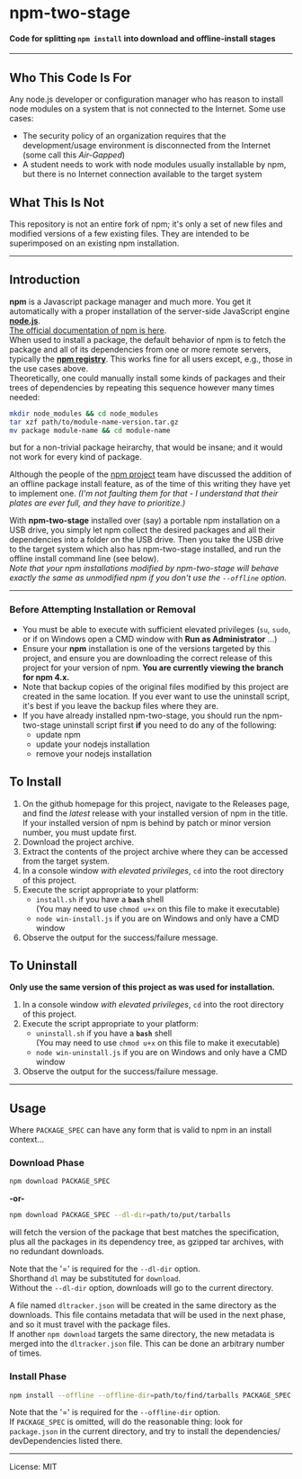 # npm-two-stage
#### Code for splitting `npm install` into download and offline-install stages

_________________________

## Who This Code Is For
Any node.js developer or configuration manager who has reason to install
node modules on a system that is not connected to the Internet. Some use cases:
- The security policy of an organization requires that the development/usage
 environment is disconnected from the Internet (some call this _Air-Gapped_)
- A student needs to work with node modules usually installable by npm, but
 there is no Internet connection available to the target system

## What This Is Not
This repository is not an entire fork of npm; it's only a set of new files and
modified versions of a few existing files. They are intended to be superimposed
on an existing npm installation.
_________________________

## Introduction
**npm** is a Javascript package manager and much more. You get it automatically
with a proper installation of the server-side JavaScript engine
**[node.js](http://nodejs.org/download/)**.  
[The official documentation of npm is here](https://docs.npmjs.com/).  
When used to install a package, the default behavior of npm is to fetch the
package and all of its dependencies from one or more remote servers, typically
the **[npm registry](https://docs.npmjs.com/misc/registry)**. This works fine
for all users except, e.g., those in the use cases above.  
Theoretically, one could manually install some kinds of packages and their trees
of dependencies by repeating this sequence however many times needed:
```sh
mkdir node_modules && cd node_modules
tar xzf path/to/module-name-version.tar.gz
mv package module-name && cd module-name
```
but for a non-trivial package heirarchy, that would be insane; and it would not
work for every kind of package.  

Although the people of the [npm project](https://github.com/npm/npm/) team have
discussed the addition of an offline package install feature, as of the time of
this writing they have yet to implement one. _(I'm not faulting them for that -
I understand that their plates are ever full, and they have to prioritize.)_  

With **npm-two-stage** installed over (say) a portable npm installation on a USB
drive, you simply let npm collect the desired packages and all their dependencies
into a folder on the USB drive. Then you take the USB drive to the target system
which also has npm-two-stage installed, and run the offline install command line
(see below).  
_Note that your npm installations modified by npm-two-stage will behave exactly
the same as unmodified npm if you don't use the `--offline` option._
_________________________

### Before Attempting Installation or Removal
* You must be able to execute with sufficient elevated privileges
 (`su`, `sudo`, or if on Windows open a CMD window with **Run as Administrator**
  ...)
* Ensure your **npm** installation is one of the versions targeted by this
 project, and ensure you are downloading the correct release of this project for
 your version of npm. **You are currently viewing the branch for npm 4.x.**
* Note that backup copies of the original files modified by this project are
 created in the same location. If you ever want to use the uninstall script,
 it's best if you leave the backup files where they are.
* If you have already installed npm-two-stage, you should run the npm-two-stage
 uninstall script first **if** you need to do any of the following:
  - update npm
  - update your nodejs installation
  - remove your nodejs installation

## To Install
1. On the github homepage for this project, navigate to the Releases page, and
 find the _latest_ release with your installed version of npm in the title.  
 If your installed version of npm is behind by patch or minor version number,
 you must update first.
2. Download the project archive.
3. Extract the contents of the project archive where they can be accessed from
 the target system.
4. In a console window _with elevated privileges_, `cd` into the root directory
 of this project.
5. Execute the script appropriate to your platform:  
    * `install.sh` if you have a **`bash`** shell  
    (You may need to use `chmod u+x` on this file to make it executable)
    * `node win-install.js` if you are on Windows and only have a CMD window
6. Observe the output for the success/failure message.

## To Uninstall
**Only use the same version of this project as was used for installation.**
1. In a console window _with elevated privileges_, `cd` into the root directory
 of this project.
2. Execute the script appropriate to your platform:  
    * `uninstall.sh` if you have a **`bash`** shell  
    (You may need to use `chmod u+x` on this file to make it executable)
    * `node win-uninstall.js` if you are on Windows and only have a CMD window
3. Observe the output for the success/failure message.
_________________________

## Usage
Where `PACKAGE_SPEC` can have any form that is valid to npm in an install context...

### Download Phase
```sh
npm download PACKAGE_SPEC
```
**-or-**
```sh
npm download PACKAGE_SPEC --dl-dir=path/to/put/tarballs
```
will fetch the version of the package that best matches the specification, plus
all the packages in its dependency tree, as gzipped tar archives, with no
redundant downloads.  

Note that the '=' is required for the `--dl-dir` option.  
Shorthand `dl` may be substituted for `download`.  
Without the `--dl-dir` option, downloads will go to the current directory.  

A file named `dltracker.json` will be created in the same directory as the
downloads. This file contains metadata that will be used in the next phase, and
so it must travel with the package files.  
If another `npm download` targets the same directory, the new metadata is merged
into the `dltracker.json` file. This can be done an arbitrary number of times.

### Install Phase
```sh
npm install --offline --offline-dir=path/to/find/tarballs PACKAGE_SPEC
```

Note that the '=' is required for the `--offline-dir` option.  
If `PACKAGE_SPEC` is omitted, will do the reasonable thing: look for
`package.json` in the current directory, and try to install the dependencies/
devDependencies listed there.  
_________________________

License: MIT

